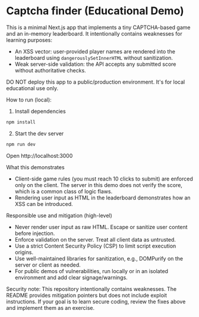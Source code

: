# Captcha finder (Educational Demo)

This is a minimal Next.js app that implements a tiny CAPTCHA-based game and an in-memory leaderboard. It intentionally contains weaknesses for learning purposes:

- An XSS vector: user-provided player names are rendered into the leaderboard using `dangerouslySetInnerHTML` without sanitization.
- Weak server-side validation: the API accepts any submitted score without authoritative checks.

DO NOT deploy this app to a public/production environment. It's for local educational use only.

How to run (local):

1. Install dependencies

```bash
npm install
```

2. Start the dev server

```bash
npm run dev
```

Open http://localhost:3000

What this demonstrates

- Client-side game rules (you must reach 10 clicks to submit) are enforced only on the client. The server in this demo does not verify the score, which is a common class of logic flaws.
- Rendering user input as HTML in the leaderboard demonstrates how an XSS can be introduced.

Responsible use and mitigation (high-level)

- Never render user input as raw HTML. Escape or sanitize user content before injection.
- Enforce validation on the server. Treat all client data as untrusted.
- Use a strict Content Security Policy (CSP) to limit script execution origins.
- Use well-maintained libraries for sanitization, e.g., DOMPurify on the server or client as needed.
- For public demos of vulnerabilities, run locally or in an isolated environment and add clear signage/warnings.

Security note: This repository intentionally contains weaknesses. The README provides mitigation pointers but does not include exploit instructions. If your goal is to learn secure coding, review the fixes above and implement them as an exercise.

